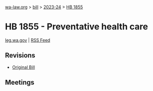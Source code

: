 [wa-law.org](/) > [bill](/bill/) > [2023-24](/bill/2023-24/) > [HB 1855](/bill/2023-24/hb/1855/)

# HB 1855 - Preventative health care
[leg.wa.gov](https://app.leg.wa.gov/billsummary?BillNumber=1855&Year=2023&Initiative=false) | [RSS Feed](./rss.xml)

## Revisions
* [Original Bill](1/)

## Meetings